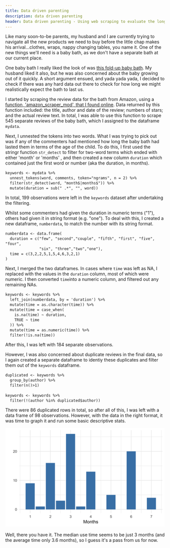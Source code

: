 ```yaml
---
title: Data driven parenting
description: data driven parenting
header: Data driven parenting - Using web scraping to evaluate the longevity of a baby bath
---
```


Like many soon-to-be parents, my husband and I are currently trying to navigate all the new products we need to buy before the little chap makes his arrival...clothes, wraps, nappy changing tables, you name it. One of the new things we'll need is a baby bath, as we don't have a separate bath at our current place. 

One baby bath I really liked the look of was [this fold-up baby bath](https://www.amazon.co.uk/Puj-PUJ-TUB-WHITE-The-Bathing-Tub/dp/B002WWF4IM). My husband liked it also, but he was also concerned about the baby growing out of it quickly. A short argument ensued, and yada yada yada, I decided to check if there was any hard data out there to check for how long we might realistically expect the bath to last us.

I started by scraping the review data for the bath from Amazon, using a [function, 'amazon_scraper_mod', that I found online](https://github.com/lhehnke/amazon-data). Data returned by this function included: the title, author and date of the review; numbers of stars; and the actual review text. In total, I was able to use this function to scrape 545 separate reviews of the baby bath, which I assigned to the dataframe `mydata`.

Next, I unnested the tokens into two words. What I was trying to pick out was if any of the commenters had mentioned how long the baby bath had lasted them in terms of the age of the child. To do this, I first used the stringr function `str_detect` to filter for two-word terms which ended with either 'month' or 'months' , and then created a new column `duration` which contained just the first word or number (aka the duration, in months).

```
keywords <- mydata %>%
  unnest_tokens(word, comments, token="ngrams", n = 2) %>%
  filter(str_detect(word, "month$|months$")) %>%
  mutate(duration = sub(" .*", "", word))
 ```

In total, 199 observations were left in the `keywords` dataset after undertaking the filtering.
 
Whilst some commenters had given the duration in numeric terms ("1"), others had given it in string format (e.g. "one"). To deal with this, I created a new dataframe, `numberdata`, to match the number with its string format.

```
numberdata <- data.frame(
  duration = c("few", "second","couple", "fifth", "first", "five", "four",
               "six", "three","two","one"),
  time = c(3,2,2,5,1,5,4,6,3,2,1)
)
```

Next, I merged the two dataframes. In cases where `time` was left as NA, I replaced with the values in the `duration` column, most of which were numeric. I then converted `time`into a numeric column, and filtered out any remaining NAs. 

```
keywords <- keywords %>%
  left_join(numberdata, by = 'duration') %>%
  mutate(time = as.character(time)) %>%
  mutate(time = case_when(
    is.na(time) ~ duration,
    TRUE ~ time
  )) %>%
  mutate(time = as.numeric(time)) %>%
  filter(!is.na(time))
``` 

After this, I was left with 184 separate observations.

However, I was also concerned about duplicate reviews in the final data, so I again created a separate dataframe to identiy these duplicates and filter them out of the `keywords` dataframe. 

```
duplicated <- keywords %>%
  group_by(author) %>%
  filter(n()>1)

keywords <- keywords %>%
  filter(!(author %in% duplicated$author))
```
There were 86 duplicated rows in total, so after all of this, I was left with a data frame of 98 observations. However, with the data in the right format, it was time to graph it and run some basic descriptive stats.

![alt text](https://github.com/bsuthersan/draftblogposts/blob/master/babybathmonths.png)

Well, there you have it. The median use time seems to be just 3 months (and the average time only 3.6 months), so I guess it's a pass from us for now. 













